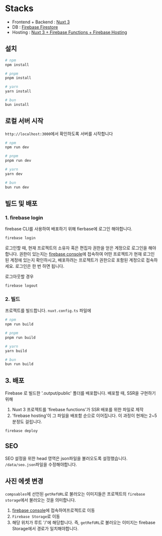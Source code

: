 # Stacks

- Frontend + Backend : [Nuxt 3](https://nuxt.com/docs/getting-started/introduction)
- DB : [Firebase Firestore](https://firebase.google.com/docs/firestore?authuser=0&hl=ko)
- Hosting : [Nuxt 3 + Firebase Functions + Firebase Hosting](https://nuxt.com/deploy/firebase)

## 설치

```bash
# npm
npm install

# pnpm
pnpm install

# yarn
yarn install

# bun
bun install
```

## 로컬 서버 시작

`http://localhost:3000`에서 확인하도록 서버를 시작합니다

```bash
# npm
npm run dev

# pnpm
pnpm run dev

# yarn
yarn dev

# bun
bun run dev
```

## 빌드 및 배포

### 1. firebase login

firebase CLI를 사용하여 배포하기 위해 fierbase에 로그인 해야합니다.

```bash
firebase login
```

로그인할 때, 현재 프로젝트의 소유자 혹은 편집자 권한을 얻은 계정으로 로그인을 해야합니다.
권한이 있는지는 [firebase console](https://console.firebase.google.com/)에 접속하여 어떤 프로젝트가 현재 로그인된 계정에 있는지 확인하시고, 배포하려는 프로젝트가 권한으로 포함된 계정으로 접속하세요.
로그인은 한 번 하면 됩니다.

로그아웃할 경우

```bash
firebase logout
```

### 2. 빌드

프로젝트를 빌드합니다. `nuxt.config.ts` 파일에

```bash
# npm
npm run build

# pnpm
pnpm run build

# yarn
yarn build

# bun
bun run build
```

## 3. 배포

Firebase 로 빌드한 '.output/public' 폴더를 배포합니다.
배포할 때, SSR을 구현하기 위해

1. Nuxt 3 프로젝트를 'firebase functions'가 SSR 배포를 위한 파일로 제작
2. 'firebase hosting'이 그 파일을 배포함 순으로 이어집니다.
   이 과정이 현재는 2~5분정도 걸립니다.

```bash
firebase deploy
```

## SEO

SEO 설정을 위한 head 영역은 json파일을 불러오도록 설정했습니다.
`/data/seo.json`파일을 수정해야합니다.

## 사진 에셋 변경

`compsables`에 선언된 `getRefURL`로 불러오는 이미지들은 프로젝트의 `firebase storage`에서 불러오는 것을 의미합니다.

1. [firebase console](https://console.firebase.google.com/)에 접속하여프로젝트로 이동
2. `Firebase Storage`로 이동
3. 해당 위치가 루트 '/'에 해당합니다. 즉, `getRefURL`로 불러오는 이미지는 firebase Storage에서 경로가 일치해야합니다.
